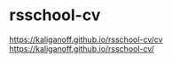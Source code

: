 # rsschool-cv
https://kaliganoff.github.io/rsschool-cv/cv
https://kaliganoff.github.io/rsschool-cv/
